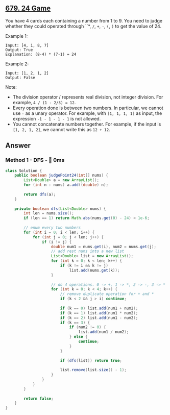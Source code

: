 ## [679. 24 Game](https://leetcode.com/problems/24-game/)

You have 4 cards each containing a number from 1 to 9. You need to judge whether they could operated through ``*, `/`, `+`, `-`, `(`, `)` to get the value of 24.

Example 1:

```
Input: [4, 1, 8, 7]
Output: True
Explanation: (8-4) * (7-1) = 24
```

Example 2:

```
Input: [1, 2, 1, 2]
Output: False
```

Note:
- The division operator / represents real division, not integer division. For example, `4 / (1 - 2/3) = 12`.
- Every operation done is between two numbers. In particular, we cannot use `-` as a unary operator. For example, with `[1, 1, 1, 1]` as input, the expression `-1 - 1 - 1 - 1` is not allowed.
- You cannot concatenate numbers together. For example, if the input is `[1, 2, 1, 2]`, we cannot write this as `12 + 12`.

## Answer
### Method 1 - DFS - :rocket: 0ms

```java
class Solution {
    public boolean judgePoint24(int[] nums) {
        List<Double> a = new ArrayList();
        for (int n : nums) a.add((double) n);
        
        return dfs(a);
    }
    
    private boolean dfs(List<Double> nums) {
        int len = nums.size();
        if (len == 1) return Math.abs(nums.get(0) - 24) < 1e-6;
        
        // enum every two numbers
        for (int i = 0; i < len; i++) {
            for (int j = 0; j < len; j++) {
                if (i != j) {
                    double num1 = nums.get(i), num2 = nums.get(j);
                    // add rest nums into a new list
                    List<Double> list = new ArrayList();
                    for (int k = 0; k < len; k++) {
                        if (k != i && k != j)
                            list.add(nums.get(k));
                    }
                    
                    // do 4 operations. 0 -> +, 1 -> *, 2 -> -, 3 -> *
                    for (int k = 0; k < 4; k++) {
                        // remove duplicate operation for + and *
                        if (k < 2 && j > i) continue;
                        
                        if (k == 0) list.add(num1 + num2);
                        if (k == 1) list.add(num1 * num2);
                        if (k == 2) list.add(num1 - num2);
                        if (k == 3) {
                            if (num2 != 0) {
                                list.add(num1 / num2);
                            } else {
                                continue;
                            }
                        }
                        
                        if (dfs(list)) return true;
                        
                        list.remove(list.size() - 1);
                    }
                }
            }
        }
        
        return false;
    }
}
```
